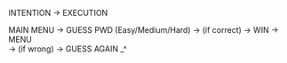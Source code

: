 INTENTION  -> EXECUTION

MAIN MENU -> GUESS PWD (Easy/Medium/Hard) -> (if correct) -> WIN       -> MENU \
		                          -> (if wrong) -> GUESS AGAIN    _^


